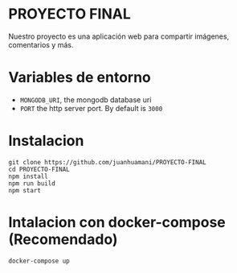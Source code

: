 # PROYECTO FINAL

Nuestro proyecto es una aplicación web para compartir imágenes, comentarios y más.


# Variables de entorno

- `MONGODB_URI`, the mongodb database uri
- `PORT` the http server port. By default is `3000`

# Instalacion

```
git clone https://github.com/juanhuamani/PROYECTO-FINAL
cd PROYECTO-FINAL
npm install
npm run build
npm start
```

# Intalacion con docker-compose (Recomendado)

```
docker-compose up
```
